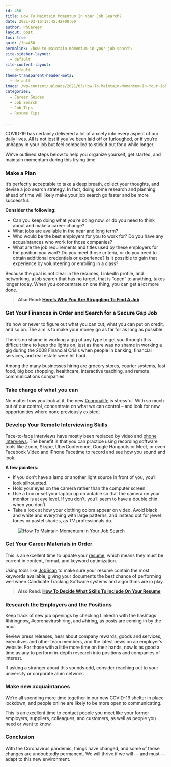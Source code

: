 ```yaml
---
id: 450
title: How To Maintain Momentum In Your Job Search?
date: 2021-03-16T17:45:42+00:00
author: PhCareer
layout: post
toc: true
guid: /?p=450
permalink: /how-to-maintain-momentum-in-your-job-search/
site-sidebar-layout:
  - default
site-content-layout:
  - default
theme-transparent-header-meta:
  - default
image: /wp-content/uploads/2021/03/How-To-Maintain-Momentum-In-Your-Job-Search.jpg
categories:
  - Career Guides
  - Job Search
  - Job Tips
  - Resume Tips

---
```

COVID-19 has certainly delivered a lot of anxiety into every aspect of our daily lives. All is not lost if you&#8217;ve been laid off or furloughed, or if you&#8217;re unhappy in your job but feel compelled to stick it out for a while longer.

We&#8217;ve outlined steps below to help you organize yourself, get started, and maintain momentum during this trying time.

### **Make a Plan**

It&#8217;s perfectly acceptable to take a deep breath, collect your thoughts, and devise a job search strategy. In fact, doing some research and planning ahead of time will likely make your job search go faster and be more successful.

**Consider the following:**

  * Can you keep doing what you&#8217;re doing now, or do you need to think about and make a career change?
  * What jobs are available in the near and long term?
  * Who would be the best employers for you to work for? Do you have any acquaintances who work for those companies?
  * What are the job requirements and titles used by these employers for the position you want? Do you meet those criteria, or do you need to obtain additional credentials or experience? Is it possible to gain that experience by volunteering or enrolling in a class?

Because the goal is not clear in the resumes, LinkedIn profile, and networking, a job search that has no target, that is &#8220;open&#8221; to anything, takes longer today. When you concentrate on one thing, you can get a lot more done.

<blockquote class="wp-block-quote">
  <p>
    <strong>Also Read: <a href="/heres-why-you-are-struggling-to-find-a-job/">Here&#8217;s Why You Are Struggling To Find A Job</a></strong>
  </p>
</blockquote>

### **Get Your Finances in Order and Search for a Secure Gap Job**

It&#8217;s now or never to figure out what you can cut, what you can put on credit, and so on. The aim is to make your money go as far for as long as possible.

There&#8217;s no shame in working a gig of any type to get you through this difficult time to keep the lights on, just as there was no shame in working a gig during the 2008 Financial Crisis when people in  banking, financial services, and real estate were hit hard.

Among the many businesses hiring are grocery stores, courier systems, fast food, big box shopping, healthcare, interactive teaching, and remote communications companies.

### **Take charge of what you can**

No matter how you look at it, the new [#coronalife](https://www.google.com/search?q=%23coronalife) is stressful. With so much out of our control, concentrate on what we can control – and look for new opportunities where none previously existed.

### **Develop Your Remote Interviewing Skills**

Face-to-face interviews have mostly been replaced by video and [phone interviews](/how-to-prepare-for-a-phone-interview/). The benefit is that you can practice using recording software tools like Zoom, Skype, UberConference, Google Hangouts or Meet, or even Facebook Video and iPhone Facetime to record and see how you sound and look.

**A few pointers:**

  * If you don&#8217;t have a lamp or another light source in front of you, you&#8217;ll look silhouetted.
  * Hold your eyes on the camera rather than the computer screen.
  * Use a box or set your laptop up on antable so that the camera on your monitor is at eye level. If you don&#8217;t, you&#8217;ll seem to have a double chin when you don&#8217;t.
  * Take a look at how your clothing colors appear on video. Avoid black and white and everything with large patterns, and instead opt for jewel tones or pastel shades, as TV professionals do.

<div class="wp-block-image">
  <figure class="aligncenter size-large"><img loading="lazy" width="1024" height="327" src="/wp-content/uploads/2021/03/Coronavirus-Job-Search-1024x327.jpg" alt="How To Maintain Momentum In Your Job Search" class="wp-image-451" srcset="/wp-content/uploads/2021/03/Coronavirus-Job-Search-1024x327.jpg 1024w, /wp-content/uploads/2021/03/Coronavirus-Job-Search-300x96.jpg 300w, /wp-content/uploads/2021/03/Coronavirus-Job-Search-768x245.jpg 768w, /wp-content/uploads/2021/03/Coronavirus-Job-Search.jpg 1440w" sizes="(max-width: 1024px) 100vw, 1024px" /></figure>
</div>

### **Get Your Career Materials in Order**

This is an excellent time to update your [resume](/category/resume-tips/), which means they must be current in content, format, and keyword optimization.

Using tools like [JobScan](https://www.jobscan.co/) to make sure your resume contain the most keywords available, giving your documents the best chance of performing well when Candidate Tracking Software systems and algorithms are in play.

<blockquote class="wp-block-quote">
  <p>
    <strong>Also Read: <a href="/how-to-decide-what-skills-to-include-on-your-resume/">How To Decide What Skills To Include On Your Resume</a></strong>
  </p>
</blockquote>

### **Research the Employers and the Positions**

Keep track of new job openings by checking LinkedIn with the hashtags #hiringnow, #coronavirushiring, and #hiring, as posts are coming in by the hour.

Review press releases, hear about company rewards, goods and services, executives and other team members, and the latest news on an employer&#8217;s website. For those with a little more time on their hands, now is as good a time as any to perform in-depth research into positions and companies of interest.

If asking a stranger about this sounds odd, consider reaching out to your university or corporate alum network.

### **Make new acquaintances**

We&#8217;re all spending more time together in our new COVID-19 shelter in place lockdown, and people online are likely to be more open to communicating.

This is an excellent time to contact people you meet like your former employers, suppliers, colleagues, and customers, as well as people you need or want to know.

### **Conclusion**

With the Coronavirus pandemic, things have changed, and some of those changes are undoubtedly permanent. We will thrive if we will — and must — adapt to this new environment.
